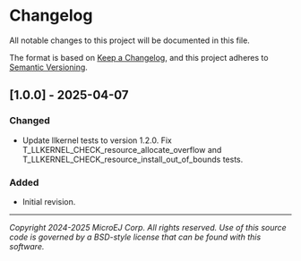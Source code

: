 # Changelog

All notable changes to this project will be documented in this file.

The format is based on [Keep a Changelog](https://keepachangelog.com/en/1.0.0/),
and this project adheres to [Semantic Versioning](https://semver.org/spec/v2.0.0.html).

## [1.0.0] - 2025-04-07

### Changed

- Update llkernel tests to version 1.2.0. Fix T_LLKERNEL_CHECK_resource_allocate_overflow and T_LLKERNEL_CHECK_resource_install_out_of_bounds tests.

### Added

- Initial revision.

---
_Copyright 2024-2025 MicroEJ Corp. All rights reserved._
_Use of this source code is governed by a BSD-style license that can be found with this software._  
